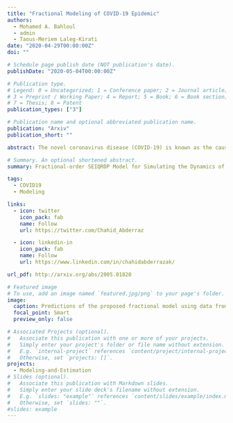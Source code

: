 ```yaml
---
title: "Fractional Modeling of COVID-19 Epidemic"
authors:
  - Mohamed A. Bahloul
  - admin
  - Taous-Meriem Laleg-Kirati
date: "2020-04-29T00:00:00Z"
doi: ""

# Schedule page publish date (NOT publication's date).
publishDate: "2020-05-04T00:00:00Z"

# Publication type.
# Legend: 0 = Uncategorized; 1 = Conference paper; 2 = Journal article;
# 3 = Preprint / Working Paper; 4 = Report; 5 = Book; 6 = Book section;
# 7 = Thesis; 8 = Patent
publication_types: ["3"]

# Publication name and optional abbreviated publication name.
publication: "Arxiv"
publication_short: ""

abstract: The novel coronavirus disease (COVID-19) is known as the causative virus of outbreak pneumonia initially recognized in the mainland of China, late December 2019. COVID-19 reaches out to many countries in the world, and the number of daily cases continues to increase rapidly. In order to simulate, track, and forecast the trend of the virus spread, several mathematical and statistical models have been developed. \textit{Susceptible-Exposed-Infected-Quarantined-Recovered-Death-Insusceptible (SEIQRDP)} model is one of the most promising dynamic systems that has been proposed for estimating the transmissibility of the COVID-19. In the present study, we propose a Fractional-order SEIQRDP model to analyze the  COVID-19 epidemic. The Fractional-order paradigm offers a flexible, appropriate, and reliable framework for pandemic growth characterization. In fact, fractional-order operator is not local and consider the memory of the variables. Hence, it takes into account the sub-diffusion process of confirmed and recovered cases growth. The results of the validation of the model using real COVID-19 data are presented, and the pertinence of the proposed model to analyze, understand and predict the epidemic is discussed.

# Summary. An optional shortened abstract.
summary: Fractional-order SEIQRDP Model for Simulating the Dynamics of COVID-19 Epidemic.

tags:
  - COVID19
  - Modeling

links:
  - icon: twitter
    icon_pack: fab
    name: Follow
    url: https://twitter.com/Chahid_Abderraz

  - icon: linkedin-in
    icon_pack: fab
    name: Follow
    url: https://www.linkedin.com/in/chahidabderrazak/

url_pdf: http://arxiv.org/abs/2005.01820

# Featured image
# To use, add an image named `featured.jpg/png` to your page's folder.
image:
  caption: Predictions of the proposed fractional model using data from China.
  focal_point: Smart
  preview_only: false

# Associated Projects (optional).
#   Associate this publication with one or more of your projects.
#   Simply enter your project's folder or file name without extension.
#   E.g. `internal-project` references `content/project/internal-project/index.md`.
#   Otherwise, set `projects: []`.
projects:
  - Modeling-and-Estimation
# Slides (optional).
#   Associate this publication with Markdown slides.
#   Simply enter your slide deck's filename without extension.
#   E.g. `slides: "example"` references `content/slides/example/index.md`.
#   Otherwise, set `slides: ""`.
#slides: example
---
```

